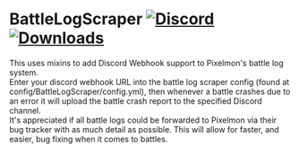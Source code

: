 # BattleLogScraper [![Discord](https://img.shields.io/discord/831966641586831431)](https://discord.gg/7vqgtrjDGw) [![Downloads](https://img.shields.io/github/downloads/EnvyWare/BattleLogScraper/total.svg)](https://github.com/EnvyWare/BattleLogScraper/releases)

This uses mixins to add Discord Webhook support to Pixelmon's battle log system.
<br>
Enter your discord webhook URL into the battle log scraper config (found at config/BattleLogScraper/config.yml), then whenever a battle crashes due to an error it will upload the battle crash report to the specified Discord channel.
<br>
It's appreciated if all battle logs could be forwarded to Pixelmon via their bug tracker with as much detail as possible. This will allow for faster, and easier, bug fixing when it comes to battles.
